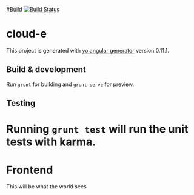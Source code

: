 #Build
[![Build Status](https://snap-ci.com/endockin/Frontend/branch/master/build_image)](https://snap-ci.com/endockin/Frontend/branch/master)

# cloud-e

This project is generated with [yo angular generator](https://github.com/yeoman/generator-angular)
version 0.11.1.

## Build & development

Run `grunt` for building and `grunt serve` for preview.

## Testing

Running `grunt test` will run the unit tests with karma.
=======
# Frontend
This will be what the world sees
